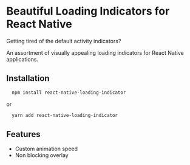 # Beautiful Loading Indicators for React Native

Getting tired of the default activity indicators?

An assortment of visually appealing loading indicators for React Native applications.

## Installation

```bash
  npm install react-native-loading-indicator
```

or

```bash
  yarn add react-native-loading-indicator
```

## Features

-   Custom animation speed
-   Non blocking overlay
